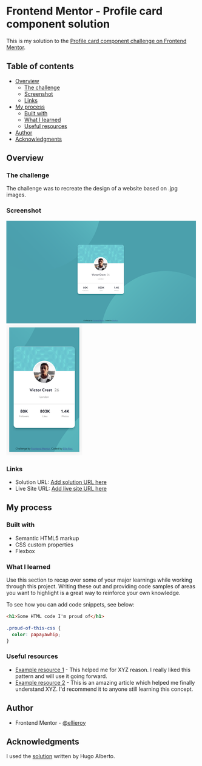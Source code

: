 # Frontend Mentor - Profile card component solution

This is my solution to the [Profile card component challenge on Frontend Mentor](https://www.frontendmentor.io/challenges/profile-card-component-cfArpWshJ).

## Table of contents

- [Overview](#overview)
  - [The challenge](#the-challenge)
  - [Screenshot](#screenshot)
  - [Links](#links)
- [My process](#my-process)
  - [Built with](#built-with)
  - [What I learned](#what-i-learned)
  - [Useful resources](#useful-resources)
- [Author](#author)
- [Acknowledgments](#acknowledgments)

## Overview

### The challenge

The challenge was to recreate the design of a website based on .jpg images. 

### Screenshot

<p float="left">
  <img src="./final-result/final-result-web.png" width="500"/> 
  <img src="./final-result/final-result-mobile.png" width="200"/> 
</p>

### Links

- Solution URL: [Add solution URL here](https://your-solution-url.com)
- Live Site URL: [Add live site URL here](https://ellieroy.github.io/profile-card/)

## My process

### Built with

- Semantic HTML5 markup
- CSS custom properties
- Flexbox

### What I learned

Use this section to recap over some of your major learnings while working through this project. Writing these out and providing code samples of areas you want to highlight is a great way to reinforce your own knowledge.

To see how you can add code snippets, see below:

```html
<h1>Some HTML code I'm proud of</h1>
```
```css
.proud-of-this-css {
  color: papayawhip;
}
```

### Useful resources

- [Example resource 1](https://www.example.com) - This helped me for XYZ reason. I really liked this pattern and will use it going forward.
- [Example resource 2](https://www.example.com) - This is an amazing article which helped me finally understand XYZ. I'd recommend it to anyone still learning this concept.

## Author

- Frontend Mentor - [@ellieroy](https://www.frontendmentor.io/profile/ellieroy)

## Acknowledgments

I used the [solution](https://www.frontendmentor.io/solutions/profile-card-component-5WYuqW2jg) written by Hugo Alberto. 
